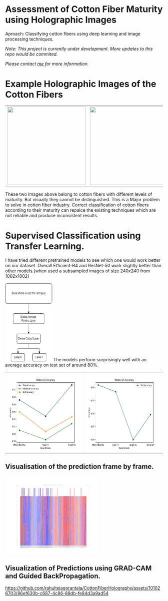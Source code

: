 # Assessment of Cotton Fiber Maturity using Holographic Images
 
Aproach: Classifying cotton fibers using deep learning and image processing techniques.

_Note: This project is currently under development. More updates to this repo would be commited._

_Please contact [me](mailto:tejarahul618@gmail.com) for more information._


# Example Holographic Images of the Cotton Fibers
<table>
  <tr>
    <td><img src="https://github.com/rahultejagorantala/CottonFiberHolography/blob/main/GIF's/052622DAIJA1-6R2.gif" width=250 height=250 ></td>
    <td><img src="https://github.com/rahultejagorantala/CottonFiberHolography/blob/main/GIF's/071522K1-1R8.gif" width=250 height=250 ></td>
  </tr>
 </table>
These two Images above belong to cotton fibers with different levels of maturity. But visually they cannot be distinguished.
This is a Major problem to solve in cotton fiber industry. Correct classification of cotton fibers according to their maturity can repalce the existing techniques which are not reliable and produce inconsistent results.

# Supervised Classification using Transfer Learning.
I have tried different pretrained models to see which one would work better on our dataset. Overall Efficient-B4 and ResNet-50 work slightly better than other models.(when used a subsampled images of size 240x240 from 1002x1002)
<tr>
    <td><img src="https://github.com/rahultejagorantala/CottonFiberHolography/blob/main/Images/model_structure.jpg" width=150 height=250 ></td>
</tr>
The models perform surprisingly well with an average accuracy on test set of around 80%.

<table>
  <tr>
    <td><img src="https://github.com/rahultejagorantala/CottonFiberHolography/blob/main/Images/Models%20Vs%20Accuracy-1.jpg" width=300 height=250 ></td>
    <td><img src="https://github.com/rahultejagorantala/CottonFiberHolography/blob/main/Images/Models%20Vs%20Accuracy.jpg" width=300 height=250 ></td>
  </tr>
 </table>
 
##  Visualisation of the prediction frame by frame.

<tr>
 <td><img src="https://github.com/rahultejagorantala/CottonFiberHolography/blob/main/Images/Barplot.png" width=300 height=250 ></td>
</tr>

## Visualization of Predictions using GRAD-CAM and Guided BackPropagation.
https://github.com/rahultejagorantala/CottonFiberHolography/assets/101026703/86ef630b-c687-4c86-88db-fe84d3a9ad54





 
